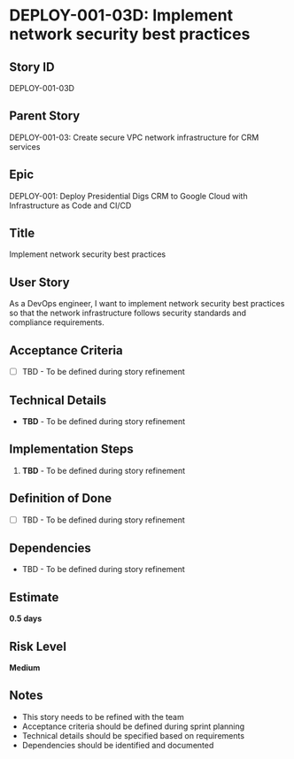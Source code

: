 # DEPLOY-001-03D: Implement network security best practices

## Story ID
DEPLOY-001-03D

## Parent Story
DEPLOY-001-03: Create secure VPC network infrastructure for CRM services

## Epic
DEPLOY-001: Deploy Presidential Digs CRM to Google Cloud with Infrastructure as Code and CI/CD

## Title
Implement network security best practices

## User Story
As a DevOps engineer, I want to implement network security best practices so that the network infrastructure follows security standards and compliance requirements.

## Acceptance Criteria
- [ ] TBD - To be defined during story refinement

## Technical Details
- **TBD** - To be defined during story refinement

## Implementation Steps
1. **TBD** - To be defined during story refinement

## Definition of Done
- [ ] TBD - To be defined during story refinement

## Dependencies
- TBD - To be defined during story refinement

## Estimate
**0.5 days**

## Risk Level
**Medium**

## Notes
- This story needs to be refined with the team
- Acceptance criteria should be defined during sprint planning
- Technical details should be specified based on requirements
- Dependencies should be identified and documented
